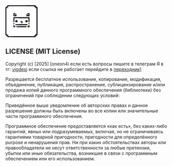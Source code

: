 <img src="/icon/icon128.png" width="100" alt="Иконка">

## LICENSE (MIT License)
Copyright (c) [2025] [oneon4i если есть вопросы пишите в телеграм Я в тг: [vigdesi](https://t.me/vigdesi) если ссылка не работает перейдите в [переходник](https://t.me/perexodGitHub)]

Разрешается бесплатное использование, копирование, модификация, объединение, публикация, распространение, сублицензирование и/или продажа копий данного программного обеспечения (библиотеки) без ограничений при соблюдении следующих условий:

Приведённое выше уведомление об авторских правах и данное разрешение должны быть включены во все копии или значительные части программного обеспечения.

Программное обеспечение предоставляется «как есть», без каких-либо гарантий, явных или подразумеваемых, включая,
но не ограничиваясь гарантиями товарной пригодности, пригодности для определённого purpose и ненарушения прав.
Ни при каких обстоятельствах авторы или правообладатели не несут ответственности за любые претензии,
убытки или иные обязательства, возникшие в связи с программным обеспечением или его использованием.
